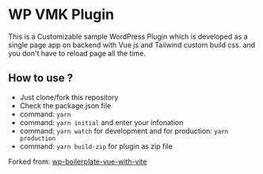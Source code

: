 # WP VMK Plugin

This is a Customizable sample WordPress Plugin which is developed as a single page app on backend with Vue js and Tailwind custom build css. and you don't have to reload page all the time.

## How to use ?

- Just clone/fork this repository
- Check the package.json file
- command: `yarn`
- command: `yarn initial` and enter your infonation
- command: `yarn watch` for development and for production: `yarn production`
- command: `yarn build-zip` for plugin as zip file

Forked from: [wp-boilerplate-vue-with-vite](https://github.com/hasanuzzamanbe/wp-boilerplate-vue-with-vite)
